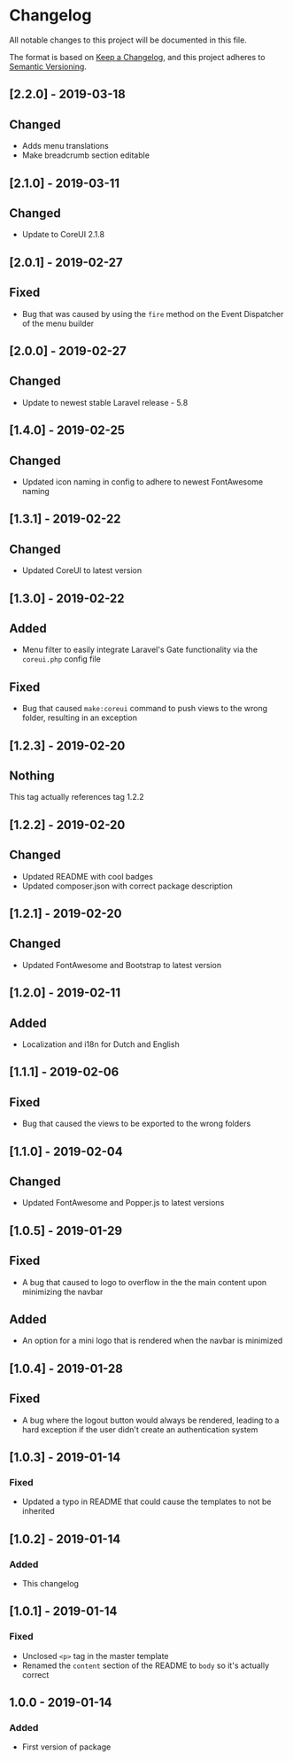 # Changelog
All notable changes to this project will be documented in this file.

The format is based on [Keep a Changelog](https://keepachangelog.com/en/1.0.0/),
and this project adheres to [Semantic Versioning](https://semver.org/spec/v2.0.0.html).

## [2.2.0] - 2019-03-18
## Changed
- Adds menu translations
- Make breadcrumb section editable

## [2.1.0] - 2019-03-11
## Changed
- Update to CoreUI 2.1.8

## [2.0.1] - 2019-02-27
## Fixed
- Bug that was caused by using the `fire` method on the Event Dispatcher of the menu builder

## [2.0.0] - 2019-02-27
## Changed
- Update to newest stable Laravel release - 5.8

## [1.4.0] - 2019-02-25
## Changed
- Updated icon naming in config to adhere to newest FontAwesome naming

## [1.3.1] - 2019-02-22
## Changed
- Updated CoreUI to latest version

## [1.3.0] - 2019-02-22
## Added
- Menu filter to easily integrate Laravel's Gate functionality via the `coreui.php` config file
## Fixed
- Bug that caused `make:coreui` command to push views to the wrong folder, resulting in an exception

## [1.2.3] - 2019-02-20
## Nothing
This tag actually references tag 1.2.2

## [1.2.2] - 2019-02-20
## Changed
- Updated README with cool badges
- Updated composer.json with correct package description

## [1.2.1] - 2019-02-20
## Changed
- Updated FontAwesome and Bootstrap to latest version

## [1.2.0] - 2019-02-11
## Added
- Localization and i18n for Dutch and English

## [1.1.1] - 2019-02-06
## Fixed
- Bug that caused the views to be exported to the wrong folders

## [1.1.0] - 2019-02-04
## Changed
- Updated FontAwesome and Popper.js to latest versions

## [1.0.5] - 2019-01-29
## Fixed
- A bug that caused to logo to overflow in the the main content upon minimizing the navbar

## Added
- An option for a mini logo that is rendered when the navbar is minimized

## [1.0.4] - 2019-01-28
## Fixed
- A bug where the logout button would always be rendered, leading to a hard exception if the user didn't create an authentication system

## [1.0.3] - 2019-01-14
### Fixed
- Updated a typo in README that could cause the templates to not be inherited

## [1.0.2] - 2019-01-14
### Added
- This changelog

## [1.0.1] - 2019-01-14
### Fixed
- Unclosed `<p>` tag in the master template
- Renamed the `content` section of the README to `body` so it's actually correct

## 1.0.0 - 2019-01-14
### Added
- First version of package
